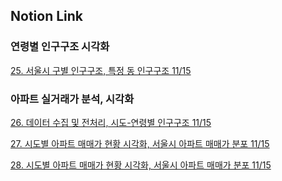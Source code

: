 ## Notion Link

### 연령별 인구구조 시각화

[25. 서울시 구별 인구구조, 특정 동 인구구조 11/15](https://determined-fan-807.notion.site/25-11-15-9786825e62c748a18f31e640b49e939e)

### 아파트 실거래가 분석, 시각화

[26. 데이터 수집 및 전처리, 시도-연령별 인구구조 11/15](https://determined-fan-807.notion.site/26-11-15-161fca0ef88b4bd09742c241b5d95075)

[27. 시도별 아파트 매매가 현황 시각화, 서울시 아파트 매매가 분포 11/15](https://determined-fan-807.notion.site/27-11-15-171655cbd4bf42298f906616d6cffe67)

[28. 시도별 아파트 매매가 현황 시각화, 서울시 아파트 매매가 분포 11/15](https://determined-fan-807.notion.site/28-11-15-9e285cbafb334b63849a489137a44329)
